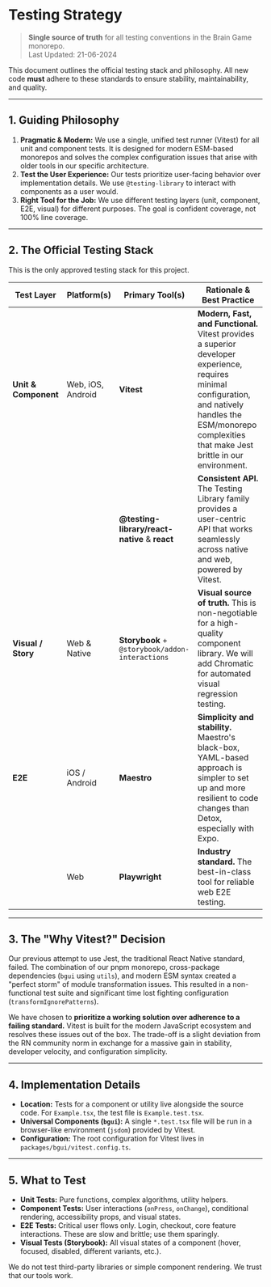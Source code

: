 # Testing Strategy

> **Single source of truth** for all testing conventions in the Brain Game monorepo.  
> Last Updated: 21-06-2024

This document outlines the official testing stack and philosophy. All new code **must** adhere to these standards to ensure stability, maintainability, and quality.

---

## 1. Guiding Philosophy

1.  **Pragmatic & Modern:** We use a single, unified test runner (Vitest) for all unit and component tests. It is designed for modern ESM-based monorepos and solves the complex configuration issues that arise with older tools in our specific architecture.
2.  **Test the User Experience:** Our tests prioritize user-facing behavior over implementation details. We use `@testing-library` to interact with components as a user would.
3.  **Right Tool for the Job:** We use different testing layers (unit, component, E2E, visual) for different purposes. The goal is confident coverage, not 100% line coverage.

---

## 2. The Official Testing Stack

This is the only approved testing stack for this project.

| Test Layer         | Platform(s)        | Primary Tool(s)                                   | Rationale & Best Practice                                                               |
| ------------------ | ------------------ | ------------------------------------------------- | --------------------------------------------------------------------------------------- |
| **Unit & Component** | Web, iOS, Android  | **Vitest**                                        | **Modern, Fast, and Functional.** Vitest provides a superior developer experience, requires minimal configuration, and natively handles the ESM/monorepo complexities that make Jest brittle in our environment. |
|                    |                    | **@testing-library/react-native** & **react**     | **Consistent API.** The Testing Library family provides a user-centric API that works seamlessly across native and web, powered by Vitest. |
| **Visual / Story**   | Web & Native       | **Storybook** + `@storybook/addon-interactions` | **Visual source of truth.** This is non-negotiable for a high-quality component library. We will add Chromatic for automated visual regression testing. |
| **E2E**              | iOS / Android      | **Maestro**                                       | **Simplicity and stability.** Maestro's black-box, YAML-based approach is simpler to set up and more resilient to code changes than Detox, especially with Expo. |
|                    | Web                | **Playwright**                                    | **Industry standard.** The best-in-class tool for reliable web E2E testing. |

---

## 3. The "Why Vitest?" Decision

Our previous attempt to use Jest, the traditional React Native standard, failed. The combination of our pnpm monorepo, cross-package dependencies (`bgui` using `utils`), and modern ESM syntax created a "perfect storm" of module transformation issues. This resulted in a non-functional test suite and significant time lost fighting configuration (`transformIgnorePatterns`).

We have chosen to **prioritize a working solution over adherence to a failing standard.** Vitest is built for the modern JavaScript ecosystem and resolves these issues out of the box. The trade-off is a slight deviation from the RN community norm in exchange for a massive gain in stability, developer velocity, and configuration simplicity.

---

## 4. Implementation Details

-   **Location:** Tests for a component or utility live alongside the source code. For `Example.tsx`, the test file is `Example.test.tsx`.
-   **Universal Components (`bgui`):** A single `*.test.tsx` file will be run in a browser-like environment (`jsdom`) provided by Vitest.
-   **Configuration:** The root configuration for Vitest lives in `packages/bgui/vitest.config.ts`.

---

## 5. What to Test

-   **Unit Tests:** Pure functions, complex algorithms, utility helpers.
-   **Component Tests:** User interactions (`onPress`, `onChange`), conditional rendering, accessibility props, and visual states.
-   **E2E Tests:** Critical user flows only. Login, checkout, core feature interactions. These are slow and brittle; use them sparingly.
-   **Visual Tests (Storybook):** All visual states of a component (hover, focused, disabled, different variants, etc.).

We do not test third-party libraries or simple component rendering. We trust that our tools work. 
